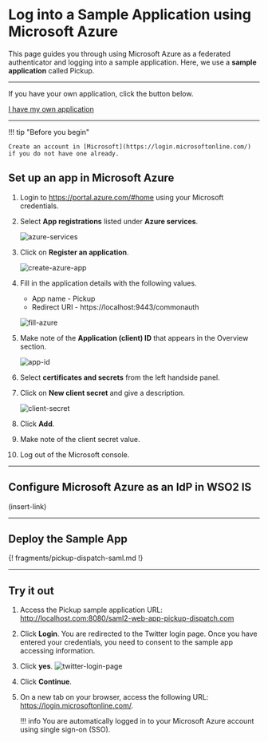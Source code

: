 # Log into a Sample Application using Microsoft Azure

This page guides you through using Microsoft Azure as a federated authenticator and logging into a sample application. Here, we use a **sample application** called Pickup. 

---

If you have your own application, click the button below.

<a class="samplebtn_a" href="../../guides/federation/microsoft-azure"   rel="nofollow noopener">I have my own application</a>

---

!!! tip "Before you begin"
    
    Create an account in [Microsoft](https://login.microsoftonline.com/) if you do not have one already.
    

## Set up an app in Microsoft Azure

1. Login to <https://portal.azure.com/#home> using your Microsoft credentials. 

2. Select **App registrations** listed under **Azure services**. 

    ![azure-services](../../assets/img/samples/azure-services.png)

3. Click on **Register an application**.
    
    ![create-azure-app](../../assets/img/samples/register-azure.png)

4. Fill in the application details with the following values. 

    - App name - Pickup
    - Redirect URI - https://localhost:9443/commonauth
    
    ![fill-azure](../../assets/img/samples/azure-registered.png)

5. Make note of the **Application (client) ID** that appears in the Overview section. 

    ![app-id](../../assets/img/samples/app-id.png)

6. Select **certificates and secrets** from the left handside panel. 

7. Click on **New client secret** and give a description. 

    ![client-secret](../../assets/img/samples/azure-client-secret.png)

8. Click **Add**.

9. Make note of the client secret value. 

10. Log out of the Microsoft console. 

---

## Configure Microsoft Azure as an IdP in WSO2 IS 

(insert-link)

---

## Deploy the Sample App

{! fragments/pickup-dispatch-saml.md !}

---

## Try it out

1.  Access the Pickup sample application URL:
    <http://localhost.com:8080/saml2-web-app-pickup-dispatch.com>
2.  Click **Login**. You are redirected to the Twitter login page. Once you have entered your credentials, you need to consent to the sample app accessing information. 

3. Click **yes**. 
    ![twitter-login-page](../../assets/img/samples/consent-azure.png)
    
3.  Click **Continue**. 
4.  On a new tab on your browser, access the following URL:
    <https://login.microsoftonline.com/>.

    !!! info 
    	You are automatically logged in to your Microsoft Azure account using single sign-on (SSO).